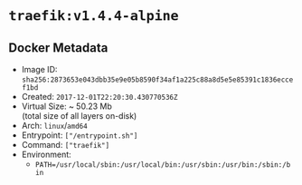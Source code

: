 # `traefik:v1.4.4-alpine`

## Docker Metadata

- Image ID: `sha256:2873653e043dbb35e9e05b8590f34af1a225c88a8d5e5e85391c1836eccef1bd`
- Created: `2017-12-01T22:20:30.430770536Z`
- Virtual Size: ~ 50.23 Mb  
  (total size of all layers on-disk)
- Arch: `linux`/`amd64`
- Entrypoint: `["/entrypoint.sh"]`
- Command: `["traefik"]`
- Environment:
  - `PATH=/usr/local/sbin:/usr/local/bin:/usr/sbin:/usr/bin:/sbin:/bin`
